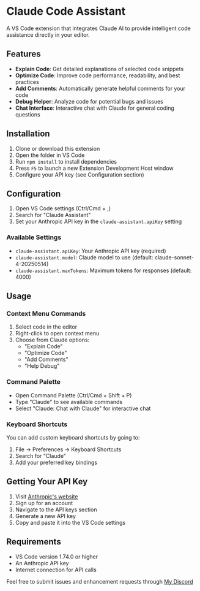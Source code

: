 # Claude Code Assistant

A VS Code extension that integrates Claude AI to provide intelligent code assistance directly in your editor.

## Features

- **Explain Code**: Get detailed explanations of selected code snippets
- **Optimize Code**: Improve code performance, readability, and best practices
- **Add Comments**: Automatically generate helpful comments for your code
- **Debug Helper**: Analyze code for potential bugs and issues
- **Chat Interface**: Interactive chat with Claude for general coding questions

## Installation

1. Clone or download this extension
2. Open the folder in VS Code
3. Run `npm install` to install dependencies
4. Press `F5` to launch a new Extension Development Host window
5. Configure your API key (see Configuration section)

## Configuration

1. Open VS Code settings (Ctrl/Cmd + ,)
2. Search for "Claude Assistant"
3. Set your Anthropic API key in the `claude-assistant.apiKey` setting

### Available Settings

- `claude-assistant.apiKey`: Your Anthropic API key (required)
- `claude-assistant.model`: Claude model to use (default: claude-sonnet-4-20250514)
- `claude-assistant.maxTokens`: Maximum tokens for responses (default: 4000)

## Usage

### Context Menu Commands
1. Select code in the editor
2. Right-click to open context menu
3. Choose from Claude options:
   - "Explain Code"
   - "Optimize Code" 
   - "Add Comments"
   - "Help Debug"

### Command Palette
- Open Command Palette (Ctrl/Cmd + Shift + P)
- Type "Claude" to see available commands
- Select "Claude: Chat with Claude" for interactive chat

### Keyboard Shortcuts
You can add custom keyboard shortcuts by going to:
1. File → Preferences → Keyboard Shortcuts
2. Search for "Claude"
3. Add your preferred key bindings

## Getting Your API Key

1. Visit [Anthropic's website](https://console.anthropic.com/)
2. Sign up for an account
3. Navigate to the API keys section
4. Generate a new API key
5. Copy and paste it into the VS Code settings

## Requirements

- VS Code version 1.74.0 or higher
- An Anthropic API key
- Internet connection for API calls

Feel free to submit issues and enhancement requests through [My Discord](https://discord.gg/ExuT3N5W)
